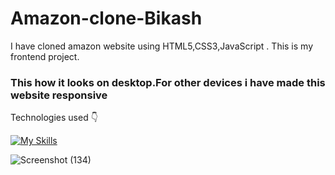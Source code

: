 # Amazon-clone-Bikash
I have cloned amazon website using HTML5,CSS3,JavaScript . This is my frontend project.<br>

<h3>This how it looks on desktop.For other devices i have made this website responsive</h3>
Technologies used 👇<br>

[![My Skills](https://skillicons.dev/icons?i=html,css,js)](https://skillicons.dev)

![Screenshot (134)](https://github.com/biki08089/Amazon-clone-Bikash/assets/123112453/f2e38792-e43e-4093-83c5-700fc44b307c)
